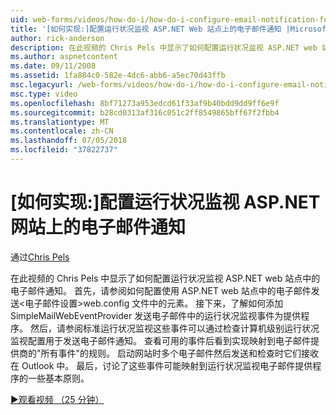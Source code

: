 ```yaml
---
uid: web-forms/videos/how-do-i/how-do-i-configure-email-notification-for-health-monitoring-on-an-aspnet-web-site
title: '[如何实现:]配置运行状况监视 ASP.NET Web 站点上的电子邮件通知 |Microsoft Docs'
author: rick-anderson
description: 在此视频的 Chris Pels 中显示了如何配置运行状况监视 ASP.NET web 站点中的电子邮件通知。 首先，请参阅如何配置发送 e...
ms.author: aspnetcontent
ms.date: 09/11/2008
ms.assetid: 1fa884c0-582e-4dc6-abb6-a5ec70d43ffb
msc.legacyurl: /web-forms/videos/how-do-i/how-do-i-configure-email-notification-for-health-monitoring-on-an-aspnet-web-site
msc.type: video
ms.openlocfilehash: 8bf71273a953edcd61f33af9b40bdd9dd9ff6e9f
ms.sourcegitcommit: b28cd0313af316c051c2ff8549865bff67f2fbb4
ms.translationtype: MT
ms.contentlocale: zh-CN
ms.lasthandoff: 07/05/2018
ms.locfileid: "37822737"
---
```

<a name="how-do-i-configure-email-notification-for-health-monitoring-on-an-aspnet-web-site"></a>[如何实现:]配置运行状况监视 ASP.NET 网站上的电子邮件通知
====================
通过[Chris Pels](https://twitter.com/chrispels)

在此视频的 Chris Pels 中显示了如何配置运行状况监视 ASP.NET web 站点中的电子邮件通知。 首先，请参阅如何配置使用 ASP.NET web 站点中的电子邮件发送&lt;电子邮件设置&gt;web.config 文件中的元素。 接下来，了解如何添加 SimpleMailWebEventProvider 发送电子邮件中的运行状况监视事件为提供程序。 然后，请参阅标准运行状况监视这些事件可以通过检查计算机级别运行状况监视配置用于发送电子邮件通知。 查看可用的事件后看到实现映射到电子邮件提供商的"所有事件"的规则。 启动网站时多个电子邮件然后发送和检查时它们接收在 Outlook 中。 最后，讨论了这些事件可能映射到运行状况监视电子邮件提供程序的一些基本原则。

[&#9654;观看视频 （25 分钟）](https://channel9.msdn.com/Blogs/ASP-NET-Site-Videos/how-do-i-configure-email-notification-for-health-monitoring-on-an-aspnet-web-site)
